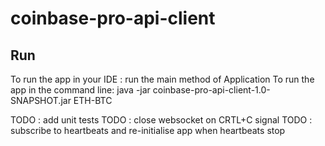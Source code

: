 # coinbase-pro-api-client

## Run
To run the app in your IDE : run the main method of Application
To run the app in the command line:
java -jar coinbase-pro-api-client-1.0-SNAPSHOT.jar ETH-BTC

TODO : add unit tests
TODO : close websocket on CRTL+C signal
TODO : subscribe to heartbeats and re-initialise app when heartbeats stop